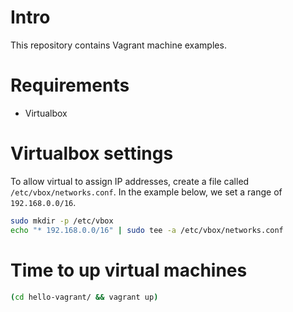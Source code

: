 # Intro

This repository contains Vagrant machine examples.

# Requirements

- Virtualbox

# Virtualbox settings

To allow virtual to assign IP addresses, create a file called `/etc/vbox/networks.conf`. In the example below, we set a range of `192.168.0.0/16`.

```bash
sudo mkdir -p /etc/vbox
echo "* 192.168.0.0/16" | sudo tee -a /etc/vbox/networks.conf
```

# Time to up virtual machines

```bash
(cd hello-vagrant/ && vagrant up)
```